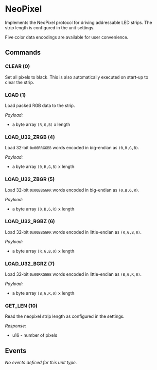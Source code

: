 # NeoPixel

Implements the NeoPixel protocol for driving addressable LED strips.
The strip length is configured in the unit settings.

Five color data encodings are available for user convenience.

## Commands

### CLEAR (0)
Set all pixels to black. This is also automatically executed on start-up to clear the strip.

### LOAD (1)
Load packed RGB data to the strip.

*Payload:*

- a byte array `(R,G,B)` x length

### LOAD_U32_ZRGB (4)
Load 32-bit `0x00RRGGBB` words encoded in big-endian as `(0,R,G,B)`.

*Payload:*

- a byte array `(0,R,G,B)` x length

### LOAD_U32_ZBGR (5)
Load 32-bit `0x00BBGGRR` words encoded in big-endian as `(0,B,G,R)`.

*Payload:*

- a byte array `(0,B,G,R)` x length

### LOAD_U32_RGBZ (6)
Load 32-bit `0x00BBGGRR` words encoded in little-endian as `(R,G,B,0)`.

*Payload:*

- a byte array `(R,G,B,0)` x length

### LOAD_U32_BGRZ (7)
Load 32-bit `0x00RRGGBB` words encoded in little-endian as `(B,G,R,0)`.

*Payload:*

- a byte array `(B,G,R,0)` x length

### GET_LEN (10)
Read the neopixel strip length as configured in the settings.

*Response:*

- u16 - number of pixels

## Events

*No events defined for this unit type.*
